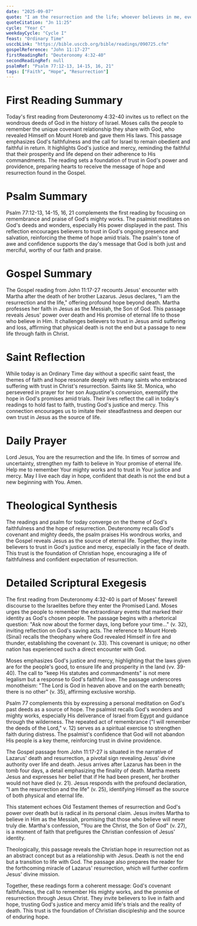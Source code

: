```yaml
---
date: "2025-09-07"
quote: "I am the resurrection and the life; whoever believes in me, even if he dies, will live."
quoteCitation: "Jn 11:25"
cycle: "Year C"
weekdayCycle: "Cycle I"
feast: "Ordinary Time"
usccbLink: "https://bible.usccb.org/bible/readings/090725.cfm"
gospelReference: "John 11:17-27"
firstReadingRef: "Deuteronomy 4:32-40"
secondReadingRef: null
psalmRef: "Psalm 77:12-13, 14-15, 16, 21"
tags: ["Faith", "Hope", "Resurrection"]
---
```


# First Reading Summary
Today's first reading from Deuteronomy 4:32-40 invites us to reflect on the wondrous deeds of God in the history of Israel. Moses calls the people to remember the unique covenant relationship they share with God, who revealed Himself on Mount Horeb and gave them His laws. This passage emphasizes God's faithfulness and the call for Israel to remain obedient and faithful in return. It highlights God's justice and mercy, reminding the faithful that their prosperity and life depend on their adherence to His commandments. The reading sets a foundation of trust in God's power and providence, preparing hearts to receive the message of hope and resurrection found in the Gospel.

# Psalm Summary
Psalm 77:12-13, 14-15, 16, 21 complements the first reading by focusing on remembrance and praise of God's mighty works. The psalmist meditates on God's deeds and wonders, especially His power displayed in the past. This reflection encourages believers to trust in God's ongoing presence and salvation, reinforcing the theme of hope amid trials. The psalm's tone of awe and confidence supports the day's message that God is both just and merciful, worthy of our faith and praise.

# Gospel Summary
The Gospel reading from John 11:17-27 recounts Jesus' encounter with Martha after the death of her brother Lazarus. Jesus declares, "I am the resurrection and the life," offering profound hope beyond death. Martha professes her faith in Jesus as the Messiah, the Son of God. This passage reveals Jesus' power over death and His promise of eternal life to those who believe in Him. It challenges believers to trust in Jesus amid suffering and loss, affirming that physical death is not the end but a passage to new life through faith in Christ.

# Saint Reflection
While today is an Ordinary Time day without a specific saint feast, the themes of faith and hope resonate deeply with many saints who embraced suffering with trust in Christ's resurrection. Saints like St. Monica, who persevered in prayer for her son Augustine's conversion, exemplify the hope in God's promises amid trials. Their lives reflect the call in today's readings to hold fast to faith, trusting God's justice and mercy. This connection encourages us to imitate their steadfastness and deepen our own trust in Jesus as the source of life.

# Daily Prayer
Lord Jesus, You are the resurrection and the life. In times of sorrow and uncertainty, strengthen my faith to believe in Your promise of eternal life. Help me to remember Your mighty works and to trust in Your justice and mercy. May I live each day in hope, confident that death is not the end but a new beginning with You. Amen.

# Theological Synthesis
The readings and psalm for today converge on the theme of God's faithfulness and the hope of resurrection. Deuteronomy recalls God's covenant and mighty deeds, the psalm praises His wondrous works, and the Gospel reveals Jesus as the source of eternal life. Together, they invite believers to trust in God's justice and mercy, especially in the face of death. This trust is the foundation of Christian hope, encouraging a life of faithfulness and confident expectation of resurrection.

# Detailed Scriptural Exegesis
The first reading from Deuteronomy 4:32-40 is part of Moses' farewell discourse to the Israelites before they enter the Promised Land. Moses urges the people to remember the extraordinary events that marked their identity as God's chosen people. The passage begins with a rhetorical question: "Ask now about the former days, long before your time..." (v. 32), inviting reflection on God's saving acts. The reference to Mount Horeb (Sinai) recalls the theophany where God revealed Himself in fire and thunder, establishing the covenant (v. 33). This covenant is unique; no other nation has experienced such a direct encounter with God.

Moses emphasizes God's justice and mercy, highlighting that the laws given are for the people's good, to ensure life and prosperity in the land (vv. 39-40). The call to "keep His statutes and commandments" is not mere legalism but a response to God's faithful love. The passage underscores monotheism: "The Lord is God in heaven above and on the earth beneath; there is no other" (v. 35), affirming exclusive worship.

Psalm 77 complements this by expressing a personal meditation on God's past deeds as a source of hope. The psalmist recalls God's wonders and mighty works, especially His deliverance of Israel from Egypt and guidance through the wilderness. The repeated act of remembrance ("I will remember the deeds of the Lord," v. 12) serves as a spiritual exercise to strengthen faith during distress. The psalmist's confidence that God will not abandon His people is a key theme, reinforcing trust in divine providence.

The Gospel passage from John 11:17-27 is situated in the narrative of Lazarus' death and resurrection, a pivotal sign revealing Jesus' divine authority over life and death. Jesus arrives after Lazarus has been in the tomb four days, a detail emphasizing the finality of death. Martha meets Jesus and expresses her belief that if He had been present, her brother would not have died (v. 21). Jesus responds with the profound declaration, "I am the resurrection and the life" (v. 25), identifying Himself as the source of both physical and eternal life.

This statement echoes Old Testament themes of resurrection and God's power over death but is radical in its personal claim. Jesus invites Martha to believe in Him as the Messiah, promising that those who believe will never truly die. Martha's confession, "You are the Christ, the Son of God" (v. 27), is a moment of faith that prefigures the Christian confession of Jesus' identity.

Theologically, this passage reveals the Christian hope in resurrection not as an abstract concept but as a relationship with Jesus. Death is not the end but a transition to life with God. The passage also prepares the reader for the forthcoming miracle of Lazarus' resurrection, which will further confirm Jesus' divine mission.

Together, these readings form a coherent message: God's covenant faithfulness, the call to remember His mighty works, and the promise of resurrection through Jesus Christ. They invite believers to live in faith and hope, trusting God's justice and mercy amid life's trials and the reality of death. This trust is the foundation of Christian discipleship and the source of enduring hope.